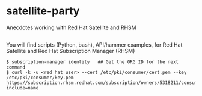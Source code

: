# satellite-party
Anecdotes working with Red Hat Satellite and RHSM

## 

You will find scripts (Python, bash), API/hammer examples, for Red Hat Satellite and Red Hat Subscription Manager (RHSM)

```
$ subscription-manager identity   ## Get the ORG ID for the next command
$ curl -k -u <red hat user> --cert /etc/pki/consumer/cert.pem --key /etc/pki/consumer/key.pem https://subscription.rhsm.redhat.com/subscription/owners/5318211/consumers?include=name
```
